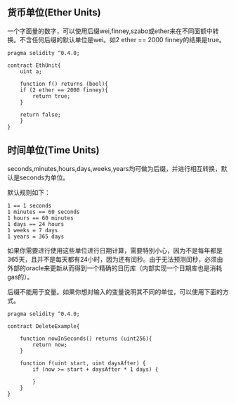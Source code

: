 ## 货币单位(Ether Units)

一个字面量的数字，可以使用后缀wei,finney,szabo或ether来在不同面额中转换。不含任何后缀的默认单位是wei。如2 ether == 2000 finney的结果是true。

    pragma solidity ^0.4.0;

    contract EthUnit{
        uint a;
        
        function f() returns (bool){
        if (2 ether == 2000 finney){
            return true;
        }
        
        return false;
        }
    }

## 时间单位(Time Units)

seconds,minutes,hours,days,weeks,years均可做为后缀，并进行相互转换，默认是seconds为单位。

默认规则如下：

    1 == 1 seconds
    1 minutes == 60 seconds
    1 hours == 60 minutes
    1 days == 24 hours
    1 weeks = 7 days
    1 years = 365 days

如果你需要进行使用这些单位进行日期计算，需要特别小心，因为不是每年都是365天，且并不是每天都有24小时，因为还有闰秒。由于无法预测闰秒，必须由外部的oracle来更新从而得到一个精确的日历库（内部实现一个日期库也是消耗gas的）。

后缀不能用于变量。如果你想对输入的变量说明其不同的单位，可以使用下面的方式。

    pragma solidity ^0.4.0;

    contract DeleteExample{
        
        function nowInSeconds() returns (uint256){
            return now;
        }
        
        function f(uint start, uint daysAfter) {
            if (now >= start + daysAfter * 1 days) { 
                
            }
        }
    }
